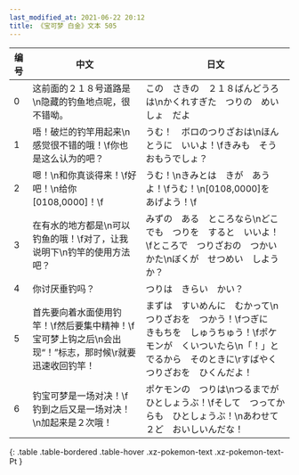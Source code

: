 ```yaml
---
last_modified_at: 2021-06-22 20:12
title: 《宝可梦 白金》文本 505
---
```

| 编号 | 中文 | 日文 |
| ---- | ---- | ---- |
| 0 | 这前面的２１８号道路是\n隐藏的钓鱼地点呢，很不错呦。 | この　さきの　２１８ばんどうろは\nかくれすぎた　つりの　めいしょ　だよ |
| 1 | 唔！破烂的钓竿用起来\n感觉很不错的哦！\f你也是这么认为的吧？ | うむ！　ボロのつりざおは\nほんとうに　いいよ！\fきみも　そう　おもうでしょ？ |
| 2 | 嗯！\n和你真谈得来！\f好吧！\n给你[0108,0000]！\f | うむ！\nきみとは　きが　あうよ！\fうむ！\n[0108,0000]を　あげよう！\f |
| 3 | 在有水的地方都是\n可以钓鱼的哦！\f对了，让我说明下\n钓竿的使用方法吧？ | みずの　ある　ところなら\nどこでも　つりを　すると　いいよ！\fところで　つりざおの　つかいかた\nぼくが　せつめい　しようか？ |
| 4 | 你讨厌垂钓吗？ | つりは　きらい　かい？ |
| 5 | 首先要向着水面使用钓竿！\f然后要集中精神！\f宝可梦上钩之后\n会出现“！”标志，那时候\r就要迅速收回钓竿！ | まずは　すいめんに　むかって\nつりざおを　つかう！\fつぎに　きもちを　しゅうちゅう！\fポケモンが　くいついたら\n「！」と　でるから　そのときに\rすばやく　つりざおを　ひくんだよ！ |
| 6 | 钓宝可梦是一场对决！\f钓到之后又是一场对决！\n加起来是２次哦！ | ポケモンの　つりは\nつるまでが　ひとしょうぶ！\fそして　つってからも　ひとしょうぶ！\nあわせて　２ど　おいしいんだな！ |
{: .table .table-bordered .table-hover .xz-pokemon-text .xz-pokemon-text-Pt }